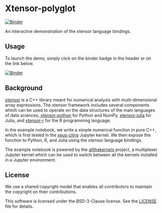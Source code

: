 # Xtensor-polyglot

[![Binder](https://mybinder.org/badge.svg)](https://mybinder.org/v2/gh/xtensor-stack/xtensor-polyglot/master?filepath=polyglot.ipynb)

An interactive demonstration of the xtensor language bindings.

## Usage

To launch the demo, simply click on the binder badge in the header or on the link below.

[![Binder](https://mybinder.org/static/logo.svg)](https://mybinder.org/v2/gh/xtensor-stack/xtensor-polyglot/master?filepath=polyglot.ipynb)

## Background

[xtensor](https://github.com/xtensor-stack/xtensor/) is a C++ library meant for numerical analysis with multi-dimensional array expressions. The xtensor framework includes several components which can be used to operate on the data structures of the main languages of data sciences, [xtensor-python](https://github.com/xtensor-stack/xtensor-python/) for Python and NumPy, [xtensor-julia](https://github.com/xtensor-stack/xtensor-julia/) for Julia, and [xtensor-r](https://github.com/xtensor-stack/xtensor-r/) for the R programming language.

In the example notebook, we write a simple numerical function in pure C++, which is first tested in the [xeus-cling](https://github.com/QuantStack/xeus-cling) Jupyter kernel. We then expose the function to Python, R, and Julia using the xtensor language bindings.

The example notebook is powered by the [allthekernels](https://github.com/minrk/allthekernels) project, a multiplexer Jupyter kernel which can be used to switch between all the kernels installed in a Jupyter environment.

## License

We use a shared copyright model that enables all contributors to maintain the
copyright on their contributions.

This software is licensed under the BSD-3-Clause license. See the
[LICENSE](LICENSE) file for details.
